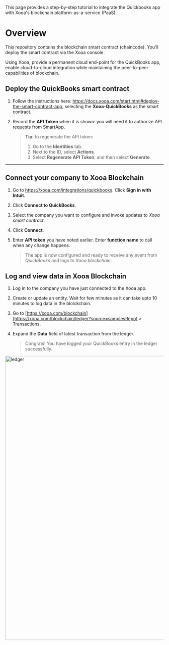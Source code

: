 
This page provides a step-by-step tutorial to integrate the Quickbooks app with Xooa's blockchain platform-as-a-service (PaaS).

# Overview

This repository contains the blockchain smart contract (chaincode). You'll deploy the smart contract via the Xooa console.

Using Xooa, provide a permanent cloud end-point for the QuickBooks app, enable cloud-to-cloud integration while maintaining the peer-to-peer capabilities of blockchain.

## Deploy the QuickBooks smart contract 

 
1. Follow the instructions here: https://docs.xooa.com/start.html#deploy-the-smart-contract-app, selecting the **Xooa-QuickBooks** as the smart contract.

2. Record the **API Token** when it is shown: you will need it to authorize API requests from SmartApp.

   > **Tip:**  to regenerate the API token: 
   >
   > 1. Go to the **Identities** tab. 
   > 2. Next to the ID, select **Actions**.
   > 3. Select **Regenerate API Token**, and then select **Generate**.

___

## Connect your company to Xooa Blockchain

1. Go to <https://xooa.com/integrations/quickbooks>. Click **Sign in with Intuit**.

2. Click **Connect to QuickBooks**.

3. Select the company you want to configure and invoke updates to *Xooa smart contract*.

4. Click **Connect**.

5. Enter **API token** you have noted earlier. Enter **function name** to call when any change happens.

	> The app is now configured and ready to receive any event from *QuickBooks* and logs to *Xooa blockchain*.

## Log and view data in Xooa Blockchain

1. Log in to the company you have just connected to the Xooa app.

2. Create or update an entity. Wait for few minutes as it can take upto 10 minutes to log data in the blolckchain.

3. Go to [https://xooa.com/blockchain](https://xooa.com/blockchain/ledger?source=samplesRepo) > Transactions.

4. Expand the **Data** field of latest transaction from the ledger.

	> Congrats! You have logged your QuickBooks entry in the ledger successfully.

<img src="https://github.com/Xooa/samples/blob/master/images/qb_ledger.png" alt="ledger" width="900px"/>
